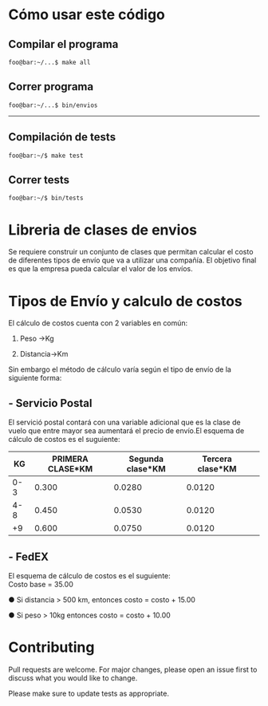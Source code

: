# Cómo usar este código

## Compilar el programa

```console
foo@bar:~/...$ make all
```
## Correr programa
```console
foo@bar:~/...$ bin/envios
```
____________________________________
## Compilación de tests
```console
foo@bar:~/$ make test
```
## Correr tests
```console
foo@bar:~/$ bin/tests
```


# Libreria de clases de envios

Se requiere construir un conjunto de clases que permitan calcular el costo de diferentes tipos
de envío que va a utilizar una compañía. El objetivo final es que la empresa pueda calcular el
valor de los envíos.


# Tipos de Envío y calculo de costos
El cálculo de costos cuenta con 2 variables en común: 
  
  1. Peso ->Kg 
  
  2. Distancia->Km


Sin embargo el método de cálculo varía según el tipo de envío de la siguiente forma:
## - Servicio Postal

 El servició postal contará con una variable adicional que es la clase de vuelo que entre mayor sea aumentará el precio de envío.El esquema de cálculo de costos es el suguiente:


|  KG | PRIMERA CLASE*KM  |  Segunda clase*KM | Tercera clase*KM  |   |
|---|---|---|---|---|
| 0-3 |0.300   |0.0280   |0.0120   |   |
| 4-8 |0.450   |0.0530   |0.0120   |   |
| +9  |0.600   |0.0750   |0.0120   |   |



## - FedEX

El esquema de cálculo de costos es el suguiente:  
Costo base = 35.00

● Si distancia > 500 km, entonces costo = costo + 15.00

● Si peso > 10kg entonces costo = costo + 10.00



# Contributing
Pull requests are welcome. For major changes, please open an issue first to discuss what you would like to change.

Please make sure to update tests as appropriate.
